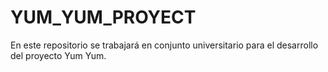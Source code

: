 # YUM_YUM_PROYECT
En este repositorio se trabajará en conjunto universitario para el desarrollo del proyecto Yum Yum.
